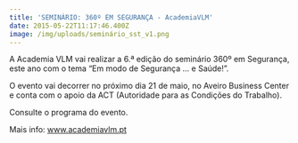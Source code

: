 ```yaml
---
title: 'SEMINÁRIO: 360º EM SEGURANÇA - AcademiaVLM'
date: 2015-05-22T11:17:46.400Z
image: /img/uploads/seminário_sst_v1.png
---
```

A Academia VLM vai realizar a 6.ª edição do seminário 360º em Segurança, este ano com o tema “Em modo de Segurança … e Saúde!”.



O evento vai decorrer no próximo dia 21 de maio, no Aveiro Business Center e conta com o apoio da ACT (Autoridade para as Condições do Trabalho).



Consulte o programa do evento.



Mais info: www.academiavlm.pt
